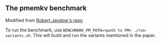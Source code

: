 ## The pmemkv benchmark

Modified from [Robert Jandow's repo](https://github.com/RobertJndw/PMDK-performance-evaluation/tree/main/pmemkv-bench)

To run the benchmark, use `BENCHMARK_PM_PATH=<path to PM> ./run-variants.sh`. This will build and run the variants mentioned in the paper.
